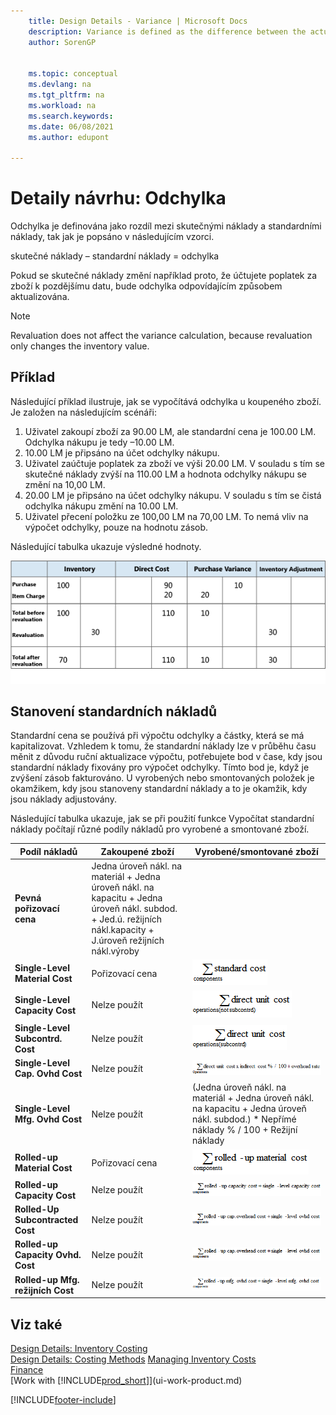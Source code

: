 ```yaml
---
    title: Design Details - Variance | Microsoft Docs
    description: Variance is defined as the difference between the actual cost and the standard cost, as described in the following formula.
    author: SorenGP


    ms.topic: conceptual
    ms.devlang: na
    ms.tgt_pltfrm: na
    ms.workload: na
    ms.search.keywords:
    ms.date: 06/08/2021
    ms.author: edupont

---
```

# Detaily návrhu: Odchylka
Odchylka je definována jako rozdíl mezi skutečnými náklady a standardními náklady, tak jak je popsáno v následujícím vzorci.

skutečné náklady – standardní náklady = odchylka

Pokud se skutečné náklady změní například proto, že účtujete poplatek za zboží k pozdějšímu datu, bude odchylka odpovídajícím způsobem aktualizována.

> [!NOTE]  
> Revaluation does not affect the variance calculation, because revaluation only changes the inventory value.

## Příklad
Následující příklad ilustruje, jak se vypočítává odchylka u koupeného zboží. Je založen na následujícím scénáři:

1. Uživatel zakoupí zboží za 90.00 LM, ale standardní cena je 100.00 LM. Odchylka nákupu je tedy –10.00 LM.
2. 10.00 LM je připsáno na účet odchylky nákupu.
3. Uživatel zaúčtuje poplatek za zboží ve výši 20.00 LM. V souladu s tím se skutečné náklady zvýší na 110.00 LM a hodnota odchylky nákupu se změní na 10,00 LM.
4. 20.00 LM je připsáno na účet odchylky nákupu. V souladu s tím se čistá odchylka nákupu změní na 10.00 LM.
5. Uživatel přecení položku ze 100,00 LM na 70,00 LM. To nemá vliv na výpočet odchylky, pouze na hodnotu zásob.

Následující tabulka ukazuje výsledné hodnoty.

![Purchase variance calculation.](media/design_details_inventory_costing_11_purchase_variance.png "Purchase variance calculation")

## Stanovení standardních nákladů
Standardní cena se používá při výpočtu odchylky a částky, která se má kapitalizovat. Vzhledem k tomu, že standardní náklady lze v průběhu času měnit z důvodu ruční aktualizace výpočtu, potřebujete bod v čase, kdy jsou standardní náklady fixovány pro výpočet odchylky. Tímto bod je, když je zvýšení zásob fakturováno. U vyrobených nebo smontovaných položek je okamžikem, kdy jsou stanoveny standardní náklady a to je okamžik, kdy jsou náklady adjustovány.

Následující tabulka ukazuje, jak se při použití funkce Vypočítat standardní náklady počítají různé podíly nákladů pro vyrobené a smontované zboží.

| Podíl nákladů | Zakoupené zboží | Vyrobené/smontované zboží |
|----------------|--------------------|------------------------------|  
| **Pevná pořizovací cena** | Jedna úroveň nákl. na materiál + Jedna úroveň nákl. na kapacitu + Jedna úroveň nákl. subdod. + Jed.ú. režijních nákl.kapacity + J.úroveň režijních nákl.výroby |
| **Single-Level Material Cost** | Pořizovací cena | ![Equation 1.](media/design_details_inventory_costing_11_equation_1.png "Equation 1") |
| **Single-Level Capacity Cost** | Nelze použít | ![Equation 2.](media/design_details_inventory_costing_11_equation_2.png "Equation 2") |
| **Single-Level Subcontrd. Cost** | Nelze použít | ![Equation 3.](media/design_details_inventory_costing_11_equation_3.png "Equation 3") |
| **Single-Level Cap. Ovhd Cost** | Nelze použít | ![Equation 4.](media/design_details_inventory_costing_11_equation_4.png "Equation 4") |
| **Single-Level Mfg. Ovhd Cost** | Nelze použít | (Jedna úroveň nákl. na materiál + Jedna úroveň nákl. na kapacitu + Jedna úroveň nákl. subdod.) * Nepřímé náklady % / 100 + Režijní náklady |
| **Rolled-up Material Cost** | Pořizovací cena | ![Equation 5.](media/design_details_inventory_costing_11_equation_5.png "Equation 5") |
| **Rolled-up Capacity Cost** | Nelze použít | ![Equation 6.](media/design_details_inventory_costing_11_equation_6.png "Equation 6") |
| **Rolled-Up Subcontracted Cost** | Nelze použít | ![Equation 7.](media/design_details_inventory_costing_11_equation_7.png "Equation 7") |
| **Rolled-up Capacity Ovhd. Cost** | Nelze použít | ![Equation 8.](media/design_details_inventory_costing_11_equation_8.png "Equation 8") |
| **Rolled-up Mfg. režijních Cost** | Nelze použít | ![Equation 9.](media/design_details_inventory_costing_11_equation_9.png "Equation 9") |

## Viz také
[Design Details: Inventory Costing](design-details-inventory-costing.md)   
[Design Details: Costing Methods](design-details-costing-methods.md)
[Managing Inventory Costs](finance-manage-inventory-costs.md)  
[Finance](finance.md)  
[Work with [!INCLUDE[prod_short](includes/prod_short.md)]](ui-work-product.md)


[!INCLUDE[footer-include](includes/footer-banner.md)]
